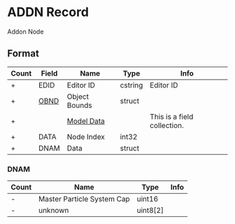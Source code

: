ADDN Record
===========

Addon Node

## Format

Count | Field | Name | Type | Info
------|-------|------|------|-----
+ | EDID | Editor ID | cstring | Editor ID
+ | [OBND](Fields/OBND.md) | Object Bounds | struct |
+ | | [Model Data](Fields/Model.md) | | This is a field collection.
+ | DATA | Node Index | int32 |
+ | DNAM | Data | struct |

### DNAM

Count | Name | Type | Info
------|------|------|-----
- | Master Particle System Cap | uint16 |
- | unknown | uint8[2] |
